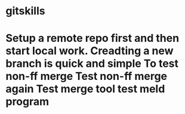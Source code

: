 # gitskills
Setup a remote repo first and then start local work.
Creadting a new branch is quick and simple
To test non-ff merge
Test non-ff merge again
Test merge tool
test meld program
=================

